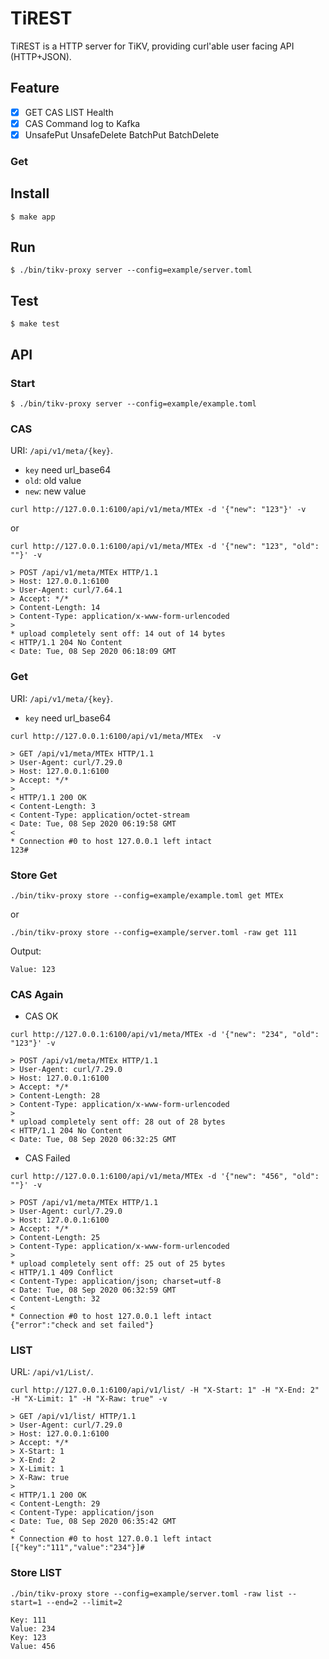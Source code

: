 # TiREST

TiREST is a HTTP server for TiKV, providing curl'able user facing API (HTTP+JSON).

## Feature

- [x] GET CAS LIST Health
- [x] CAS Command log to Kafka
- [x] UnsafePut UnsafeDelete BatchPut BatchDelete

### Get


## Install

```
$ make app
```

## Run

```
$ ./bin/tikv-proxy server --config=example/server.toml
```


## Test

```
$ make test
```

## API

### Start

```
$ ./bin/tikv-proxy server --config=example/example.toml
```

### CAS

URI: `/api/v1/meta/{key}`.  

- `key` need url_base64
- `old`: old value 
- `new`: new value

```
curl http://127.0.0.1:6100/api/v1/meta/MTEx -d '{"new": "123"}' -v
```

or 

```
curl http://127.0.0.1:6100/api/v1/meta/MTEx -d '{"new": "123", "old": ""}' -v
```

```
> POST /api/v1/meta/MTEx HTTP/1.1
> Host: 127.0.0.1:6100
> User-Agent: curl/7.64.1
> Accept: */*
> Content-Length: 14
> Content-Type: application/x-www-form-urlencoded
>
* upload completely sent off: 14 out of 14 bytes
< HTTP/1.1 204 No Content
< Date: Tue, 08 Sep 2020 06:18:09 GMT
```

### Get

URI: `/api/v1/meta/{key}`.

- `key` need url_base64

```
curl http://127.0.0.1:6100/api/v1/meta/MTEx  -v
```

```
> GET /api/v1/meta/MTEx HTTP/1.1
> User-Agent: curl/7.29.0
> Host: 127.0.0.1:6100
> Accept: */*
>
< HTTP/1.1 200 OK
< Content-Length: 3
< Content-Type: application/octet-stream
< Date: Tue, 08 Sep 2020 06:19:58 GMT
<
* Connection #0 to host 127.0.0.1 left intact
123#
```

### Store Get

```
./bin/tikv-proxy store --config=example/example.toml get MTEx
```

or

```
./bin/tikv-proxy store --config=example/server.toml -raw get 111
```

Output:
```
Value: 123
```

### CAS Again

- CAS OK

```
curl http://127.0.0.1:6100/api/v1/meta/MTEx -d '{"new": "234", "old": "123"}' -v
```

```
> POST /api/v1/meta/MTEx HTTP/1.1
> User-Agent: curl/7.29.0
> Host: 127.0.0.1:6100
> Accept: */*
> Content-Length: 28
> Content-Type: application/x-www-form-urlencoded
>
* upload completely sent off: 28 out of 28 bytes
< HTTP/1.1 204 No Content
< Date: Tue, 08 Sep 2020 06:32:25 GMT
```

- CAS Failed

```
curl http://127.0.0.1:6100/api/v1/meta/MTEx -d '{"new": "456", "old": ""}' -v
```

```
> POST /api/v1/meta/MTEx HTTP/1.1
> User-Agent: curl/7.29.0
> Host: 127.0.0.1:6100
> Accept: */*
> Content-Length: 25
> Content-Type: application/x-www-form-urlencoded
>
* upload completely sent off: 25 out of 25 bytes
< HTTP/1.1 409 Conflict
< Content-Type: application/json; charset=utf-8
< Date: Tue, 08 Sep 2020 06:32:59 GMT
< Content-Length: 32
<
* Connection #0 to host 127.0.0.1 left intact
{"error":"check and set failed"}
```


### LIST

URL: `/api/v1/List/`.

```
curl http://127.0.0.1:6100/api/v1/list/ -H "X-Start: 1" -H "X-End: 2" -H "X-Limit: 1" -H "X-Raw: true" -v
```

```
> GET /api/v1/list/ HTTP/1.1
> User-Agent: curl/7.29.0
> Host: 127.0.0.1:6100
> Accept: */*
> X-Start: 1
> X-End: 2
> X-Limit: 1
> X-Raw: true
>
< HTTP/1.1 200 OK
< Content-Length: 29
< Content-Type: application/json
< Date: Tue, 08 Sep 2020 06:35:42 GMT
<
* Connection #0 to host 127.0.0.1 left intact
[{"key":"111","value":"234"}]#
```

### Store LIST

```
./bin/tikv-proxy store --config=example/server.toml -raw list --start=1 --end=2 --limit=2
```

```
Key: 111
Value: 234
Key: 123
Value: 456
```